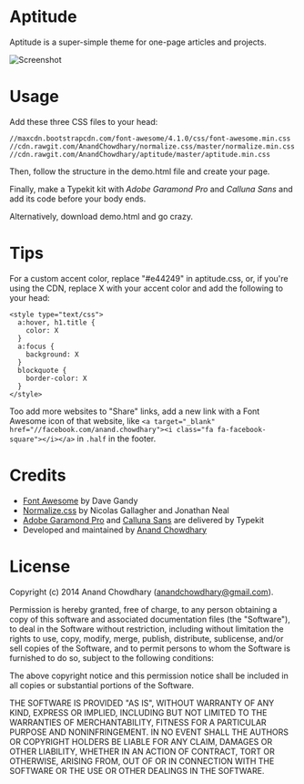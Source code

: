 Aptitude
========

Aptitude is a super-simple theme for one-page articles and projects.

![Screenshot](https://cloud.githubusercontent.com/assets/2841780/3857456/7b836d9a-1f03-11e4-8578-e16a7d263a9d.jpg "Screenshot")

Usage
=====

Add these three CSS files to your head:

`//maxcdn.bootstrapcdn.com/font-awesome/4.1.0/css/font-awesome.min.css`
`//cdn.rawgit.com/AnandChowdhary/normalize.css/master/normalize.min.css`
`//cdn.rawgit.com/AnandChowdhary/aptitude/master/aptitude.min.css`

Then, follow the structure in the demo.html file and create your page.

Finally, make a Typekit kit with *Adobe Garamond Pro* and *Calluna Sans* and add its code before your body ends.

Alternatively, download demo.html and go crazy.

Tips
====

For a custom accent color, replace "#e44249" in aptitude.css, or, if you're using the CDN, replace X with your accent color and add the following to your head:

```
<style type="text/css">
  a:hover, h1.title {
    color: X
  }
  a:focus {
    background: X
  }
  blockquote {
    border-color: X
  }
</style>
```

Too add more websites to "Share" links, add a new link with a Font Awesome icon of that website, like `<a target="_blank" href="//facebook.com/anand.chowdhary"><i class="fa fa-facebook-square"></i></a>` in `.half` in the footer.

Credits
=======

- [Font Awesome](http://fontawesome.io) by Dave Gandy
- [Normalize.css](http://necolas.github.io/normalize.css/) by Nicolas Gallagher and Jonathan Neal
- [Adobe Garamond Pro](http://store1.adobe.com/cfusion/store/html/index.cfm?event=displayFontPackage&code=1703) and [Calluna Sans](https://typekit.com/fonts/calluna-sans) are delivered by Typekit
- Developed and maintained by [Anand Chowdhary](http://anandchowdhary.com)

License
=======

Copyright (c) 2014 Anand Chowdhary (anandchowdhary@gmail.com).

Permission is hereby granted, free of charge, to any person obtaining a copy of this software and associated documentation files (the "Software"), to deal in the Software without restriction, including without limitation the rights to use, copy, modify, merge, publish, distribute, sublicense, and/or sell copies of the Software, and to permit persons to whom the Software is furnished to do so, subject to the following conditions:

The above copyright notice and this permission notice shall be included in all copies or substantial portions of the Software.

THE SOFTWARE IS PROVIDED "AS IS", WITHOUT WARRANTY OF ANY KIND, EXPRESS OR IMPLIED, INCLUDING BUT NOT LIMITED TO THE WARRANTIES OF MERCHANTABILITY, FITNESS FOR A PARTICULAR PURPOSE AND NONINFRINGEMENT. IN NO EVENT SHALL THE AUTHORS OR COPYRIGHT HOLDERS BE LIABLE FOR ANY CLAIM, DAMAGES OR OTHER LIABILITY, WHETHER IN AN ACTION OF CONTRACT, TORT OR OTHERWISE, ARISING FROM, OUT OF OR IN CONNECTION WITH THE SOFTWARE OR THE USE OR OTHER DEALINGS IN THE SOFTWARE.

